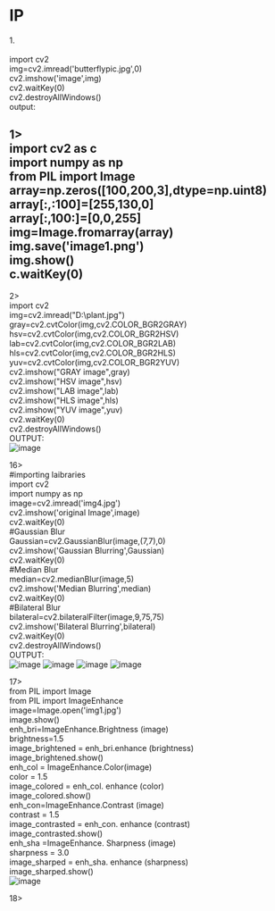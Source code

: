 # IP
1.<br>
 <br>
import cv2   <br>
img=cv2.imread('butterflypic.jpg',0)   <br>
cv2.imshow('image',img)   <br>
cv2.waitKey(0)   <br>
cv2.destroyAllWindows()   <br>
output:  <br>


1> <br>
 import cv2 as c <br>
 import numpy as np <br>
 from PIL import Image <br>
 array=np.zeros([100,200,3],dtype=np.uint8) <br>
  array[:,:100]=[255,130,0] <br>
 array[:,100:]=[0,0,255] <br>
 img=Image.fromarray(array) <br>
 img.save('image1.png') <br>
 img.show() <br>
 c.waitKey(0) <br>
-------------------------------------------
2><br>
import cv2 <br>
img=cv2.imread("D:\plant.jpg") <br>
gray=cv2.cvtColor(img,cv2.COLOR_BGR2GRAY) <br>
hsv=cv2.cvtColor(img,cv2.COLOR_BGR2HSV) <br>
lab=cv2.cvtColor(img,cv2.COLOR_BGR2LAB) <br>
hls=cv2.cvtColor(img,cv2.COLOR_BGR2HLS) <br>
yuv=cv2.cvtColor(img,cv2.COLOR_BGR2YUV) <br>
cv2.imshow("GRAY image",gray) <br>
cv2.imshow("HSV image",hsv) <br>
cv2.imshow("LAB image",lab) <br>
cv2.imshow("HLS image",hls) <br>
cv2.imshow("YUV image",yuv) <br>
cv2.waitKey(0) <br>
cv2.destroyAllWindows() <br>
OUTPUT: <br>
![image](https://user-images.githubusercontent.com/97940146/175283294-6c919061-6bc5-4028-9be5-9e4781eea7bb.png) <br>

16> <br>
#importing laibraries <br>
import cv2 <br>
import numpy as np <br>
image=cv2.imread('img4.jpg') <br>
cv2.imshow('original Image',image) <br>
cv2.waitKey(0) <br>
#Gaussian Blur <br>
Gaussian=cv2.GaussianBlur(image,(7,7),0) <br>
cv2.imshow('Gaussian Blurring',Gaussian) <br>
cv2.waitKey(0) <br>
#Median Blur <br>
median=cv2.medianBlur(image,5) <br>
cv2.imshow('Median Blurring',median) <br>
cv2.waitKey(0) <br>
#Bilateral Blur <br>
bilateral=cv2.bilateralFilter(image,9,75,75) <br>
cv2.imshow('Bilateral Blurring',bilateral) <br>
cv2.waitKey(0) <br>
cv2.destroyAllWindows() <br>
OUTPUT: <br>
![image](https://user-images.githubusercontent.com/97940146/176418191-b58c2d06-d645-469e-8387-4f3afe742021.png)
![image](https://user-images.githubusercontent.com/97940146/176418440-49580f3b-2874-4f2c-a097-7d87891ac43b.png)
![image](https://user-images.githubusercontent.com/97940146/176418576-fa96a001-8717-4506-be67-e5a4f099fbec.png)
![image](https://user-images.githubusercontent.com/97940146/176418704-2ad4d843-599b-4ea3-87f4-eb27c46e9b17.png)

17> <br>
from PIL import Image <br>
from PIL import ImageEnhance <br>
image=Image.open('img1.jpg')  <br>
image.show() <br>
enh_bri=ImageEnhance.Brightness (image) <br>
brightness=1.5 <br>
image_brightened = enh_bri.enhance (brightness) <br>
image_brightened.show() <br>
enh_col = ImageEnhance.Color(image) <br>
color = 1.5 <br>
image_colored = enh_col. enhance (color) <br>
image_colored.show() <br>
enh_con=ImageEnhance.Contrast (image) <br>
contrast = 1.5 <br>
image_contrasted = enh_con. enhance (contrast) <br>
image_contrasted.show() <br>
enh_sha =ImageEnhance. Sharpness (image) <br>
sharpness = 3.0 <br>
image_sharped = enh_sha. enhance (sharpness) <br>
image_sharped.show() <br>
![image](https://user-images.githubusercontent.com/97940146/176421167-54f456d5-e10b-4b10-bb07-00f1e9efd6e7.png)

18> <br>

